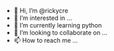 - 👋 Hi, I’m @rickycre
- 👀 I’m interested in ...
- 🌱 I’m currently learning python
- 💞️ I’m looking to collaborate on ...
- 📫 How to reach me ...

<!---
rickycre/rickycre is a ✨ special ✨ repository because its `README.md` (this file) appears on your GitHub profile.
You can click the Preview link to take a look at your changes.
--->
